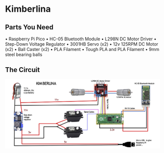 # Kimberlina

## Parts You Need
•	Raspberry Pi Pico
•	HC-05 Bluetooth Module
•	L298N DC Motor Driver
•	Step-Down Voltage Regulator
•	3001HB Servo (x2)
•	12v 125RPM DC Motor (x2)
•	Ball Caster (x2)
•	PLA Filament
•	Tough PLA and PLA Filament
•	9mm steel bearing balls

## The Circuit
![alt text](https://github.com/saornek/Kimberlina/blob/main/KimberlinaCircuit.jpg)
